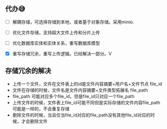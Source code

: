 ## 代办😅

- [ ] 解耦存储，可选择存储到本地，或者基于对象存储。采用minio.
- [ ] 优化文件存储，支持超大文件上传和分片上传
- [ ] 优化数据库实体和实体关系，重写数据库模型
- [x] 重写存储冗余，重写上传逻辑。已经解决一部分。V


## 存储冗余的解决


- 上传一个文件，文件在文件表上的id是文件内容摘要+用户名+文件节点 file_id
- 文件在存储的时候，文件名是文件内容摘要+文件类型拓展名 file_path
- file_path 可能对应多个file_id，但是file_id只对应一个file_path
- 上传文件的时候，文件表上file_id可能不同但是实际存储的文件内容file_path可能是一样的，不会重复存储
- 删除文件的时候，当且仅当file_id对应的file_path没有其他file_id对应的时候，才会删除文件